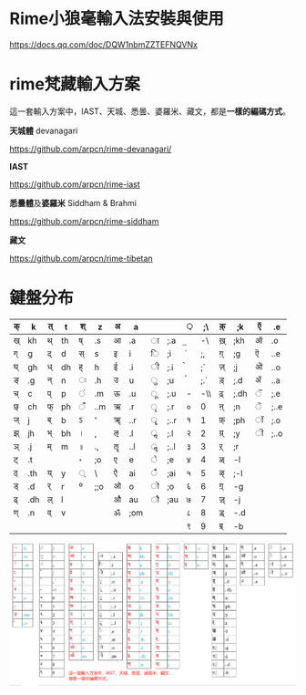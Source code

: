# **Rime小狼毫輸入法安裝與使用**

https://docs.qq.com/doc/DQW1nbmZZTEFNQVNx

# **rime梵藏輸入方案**

這一套輸入方案中，IAST、天城、悉曇、婆羅米、藏文，都是**一樣的編碼方式**。

**天城體** devanagari

https://github.com/arpcn/rime-devanagari/

**IAST**

https://github.com/arpcn/rime-iast

**悉曇體**及**婆羅米** Siddham & Brahmi

https://github.com/arpcn/rime-siddham

**藏文**

https://github.com/arpcn/rime-tibetan

# **鍵盤分布**

|क्|k|त्|t|श्|z|अ|a|||़|;\ |क़्|;k|ऍ|.e|
|-|-|-|-|-|-|-|-|-|-|-|-|-|-|-|-|
|ख्|kh|थ्|th|ष्|.s|आ|.a|ा|;.a|॒|-\ |ख़्|;kh|ऑ|.o|
|ग्|g|द्|d|स्|s|इ|i|ि|;i|॑|;,|ग़्|;g|ऎ|..e|
|घ्|gh|ध्|dh|ह्|h|ई|.i|ी|;.i|  ॓|;`|ज़्|;j|ऒ|..o|
|ङ्|.g|न्|n|ः|.h|उ|u|ु|;u|  ॔|;.`|ड़्|;.d|ॲ|..a|
|च्|c|प्|p|ं|.m|ऊ|.u|ू|;.u|-|-\\\ |ढ़्|;.dh|ॅ|;.e|
|छ्|ch|फ्|ph|ँ|..m|ऋ|.r|ृ|;.r|०|0|ऩ्|;n|ॆ|;..e|
|ज्|j|ब्|b|ऽ|'|ॠ|..r|ॄ|;..r|१|1|फ़्|;ph|ॉ|;.o|
|झ्|jh|भ्|bh|।|,|ऌ|.l|ॢ|;.l|२|2|य़्|;y|ॊ|;..o|
|ञ्|.j|म्|m|॥|.,|ॡ|..l|ॣ|;..l|३|3|ऱ्|;r|||
|ट्|.t|||॰|;o|ए|e|े|;e|४|4|ळ्|-l|||
|ठ्|.th|य्|y|्|\\ |ऐ|ai|ै|;ai|५|5|ऴ्|;-l|||
|ड्|.d|र्|r|º|;;o|ओ|o|ो|;o|६|6|ॻ्|-g|||
|ढ्|.dh|ल्|l|||औ|au|ौ|;au|७|7|ॼ्|-j|||
|ण्|.n|व्|v|||ॐ|;om|||८|8|ॾ्|-.d|||
|||||||||||९|9|ॿ्|-b|||

![鍵盤](https://github.com/arpcn/rime-devanagari/blob/master/鍵盤.png)

